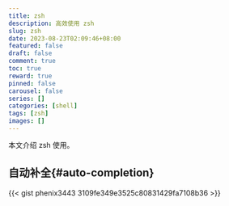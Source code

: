 ```yaml
---
title: zsh
description: 高效使用 zsh
slug: zsh
date: 2023-08-23T02:09:46+08:00
featured: false
draft: false
comment: true
toc: true
reward: true
pinned: false
carousel: false
series: []
categories: [shell]
tags: [zsh]
images: []
---
```


本文介绍 zsh 使用。

<!--more-->

## 自动补全{#auto-completion}

{{< gist phenix3443 3109fe349e3525c80831429fa7108b36 >}}
